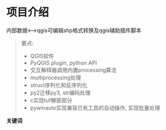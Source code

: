 # 项目介绍

内部数据<-->qgis可编辑shp格式转换及qgis辅助插件脚本

> 要点:
> - QGIS软件
> - PyQGIS plugin, python API
> - 交互解释器调用内置processing算法
> - multiprocessing处理
> - struct序列化和反序列化
> - py2迁移py3, str编码处理
> - c实现tuf解密部分
> - pywinauto实现兼容已有工具的自动操作, 实现批量处理

**关键词** 